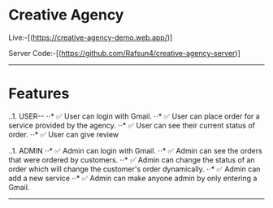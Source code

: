 # Creative Agency 

Live:-[(https://creative-agency-demo.web.app/)]

Server Code:-[(https://github.com/Rafsun4/creative-agency-server)]

___

# Features
..1. USER--
 ⋅⋅* ✅ User can login with Gmail.
 ⋅⋅* ✅ User can place order for a service provided by the agency.
 ⋅⋅* ✅ User can see their current status of order.
 ⋅⋅* ✅ User can give review 
 
 ..1. ADMIN
  ⋅⋅* ✅  Admin can login with Gmail.
  ⋅⋅* ✅ Admin can see the orders that were ordered by customers.
  ⋅⋅* ✅ Admin can change the status of an order which will change the customer's order dynamically. 
  ⋅⋅* ✅ Admin can add a new service 
  ⋅⋅* ✅ Admin can make anyone admin by only entering a Gmail.

___
